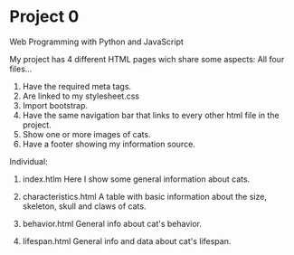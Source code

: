 # Project 0

Web Programming with Python and JavaScript

My project has 4 different HTML pages wich share some aspects:
All four files...
1. Have the required meta tags. 
2. Are linked to my stylesheet.css
3. Import bootstrap.
4. Have the same navigation bar that links to every other html file in the project.
5. Show one or more images of cats.
6. Have a footer showing my information source. 

Individual:
1. index.htlm
Here I show some general information about cats.

2. characteristics.html
A table with basic information about the size, skeleton, skull and claws of cats.

3. behavior.html 
General info about cat's behavior.

4. lifespan.html
General info and data about cat's lifespan. 

